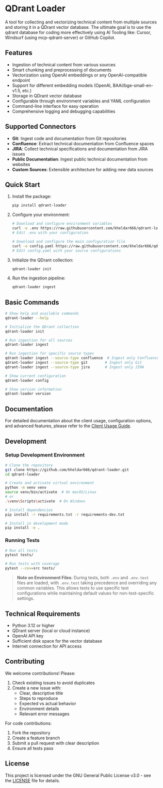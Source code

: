 # QDrant Loader

A tool for collecting and vectorizing technical content from multiple sources and storing it in a QDrant vector database. The ultimate goal is to use the qdrant database for coding more effectively using AI Tooling like: Cursor, Windsurf (using mcp-qdrant-server) or GitHub Copilot.

## Features

- Ingestion of technical content from various sources
- Smart chunking and preprocessing of documents
- Vectorization using OpenAI embeddings or any OpenAI-compatible endpoint
- Support for different embedding models (OpenAI, BAAI/bge-small-en-v1.5, etc.)
- Storage in QDrant vector database
- Configurable through environment variables and YAML configuration
- Command-line interface for easy operation
- Comprehensive logging and debugging capabilities

## Supported Connectors

- **Git**: Ingest code and documentation from Git repositories
- **Confluence**: Extract technical documentation from Confluence spaces
- **JIRA**: Collect technical specifications and documentation from JIRA issues
- **Public Documentation**: Ingest public technical documentation from websites
- **Custom Sources**: Extensible architecture for adding new data sources

## Quick Start

1. Install the package:

    ```bash
    pip install qdrant-loader
    ```

2. Configure your environment:

    ```bash
    # Download and configure environment variables
    curl -o .env https://raw.githubusercontent.com/kheldar666/qdrant-loader/main/.env.template
    # Edit .env with your configuration

    # Download and configure the main configuration file
    curl -o config.yaml https://raw.githubusercontent.com/kheldar666/qdrant-loader/main/config.template.yaml
    # Edit config.yaml with your source configurations
    ```

3. Initialize the QDrant collection:

    ```bash
    qdrant-loader init
    ```

4. Run the ingestion pipeline:

    ```bash
    qdrant-loader ingest
    ```

## Basic Commands

```bash
# Show help and available commands
qdrant-loader --help

# Initialize the QDrant collection
qdrant-loader init

# Run ingestion for all sources
qdrant-loader ingest

# Run ingestion for specific source types
qdrant-loader ingest --source-type confluence  # Ingest only Confluence
qdrant-loader ingest --source-type git        # Ingest only Git
qdrant-loader ingest --source-type jira       # Ingest only JIRA

# Show current configuration
qdrant-loader config

# Show version information
qdrant-loader version
```

## Documentation

For detailed documentation about the client usage, configuration options, and advanced features, please refer to the [Client Usage Guide](docs/ClientUsage.md).

## Development

### Setup Development Environment

```bash
# Clone the repository
git clone https://github.com/kheldar666/qdrant-loader.git
cd qdrant-loader

# Create and activate virtual environment
python -m venv venv
source venv/bin/activate  # On macOS/Linux
# or
.\venv\Scripts\activate  # On Windows

# Install dependencies
pip install -r requirements.txt -r requirements-dev.txt

# Install in development mode
pip install -e .
```

### Running Tests

```bash
# Run all tests
pytest tests/

# Run tests with coverage
pytest --cov=src tests/
```

> **Note on Environment Files**: During tests, both `.env` and `.env.test` files are loaded, with `.env.test` taking precedence and overriding any common variables. This allows tests to use specific test configurations while maintaining default values for non-test-specific settings.

## Technical Requirements

- Python 3.12 or higher
- QDrant server (local or cloud instance)
- OpenAI API key
- Sufficient disk space for the vector database
- Internet connection for API access

## Contributing

We welcome contributions! Please:

1. Check existing issues to avoid duplicates
2. Create a new issue with:
   - Clear, descriptive title
   - Steps to reproduce
   - Expected vs actual behavior
   - Environment details
   - Relevant error messages

For code contributions:

1. Fork the repository
2. Create a feature branch
3. Submit a pull request with clear description
4. Ensure all tests pass

## License

This project is licensed under the GNU General Public License v3.0 - see the [LICENSE](LICENSE) file for details.
